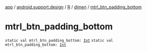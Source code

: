 [app](../../../index.md) / [android.support.design](../../index.md) / [R](../index.md) / [dimen](index.md) / [mtrl_btn_padding_bottom](./mtrl_btn_padding_bottom.md)

# mtrl_btn_padding_bottom

`static val mtrl_btn_padding_bottom: `[`Int`](https://kotlinlang.org/api/latest/jvm/stdlib/kotlin/-int/index.html)
`static val mtrl_btn_padding_bottom: `[`Int`](https://kotlinlang.org/api/latest/jvm/stdlib/kotlin/-int/index.html)